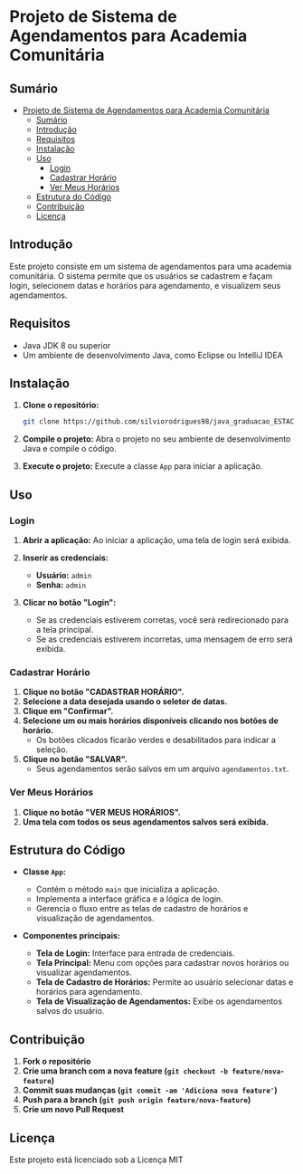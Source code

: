 # Projeto de Sistema de Agendamentos para Academia Comunitária

## Sumário
- [Projeto de Sistema de Agendamentos para Academia Comunitária](#projeto-de-sistema-de-agendamentos-para-academia-comunitária)
  - [Sumário](#sumário)
  - [Introdução](#introdução)
  - [Requisitos](#requisitos)
  - [Instalação](#instalação)
  - [Uso](#uso)
    - [Login](#login)
    - [Cadastrar Horário](#cadastrar-horário)
    - [Ver Meus Horários](#ver-meus-horários)
  - [Estrutura do Código](#estrutura-do-código)
  - [Contribuição](#contribuição)
  - [Licença](#licença)

## Introdução
Este projeto consiste em um sistema de agendamentos para uma academia comunitária. O sistema permite que os usuários se cadastrem e façam login, selecionem datas e horários para agendamento, e visualizem seus agendamentos.

## Requisitos
- Java JDK 8 ou superior
- Um ambiente de desenvolvimento Java, como Eclipse ou IntelliJ IDEA

## Instalação
1. **Clone o repositório:**
   ```sh
   git clone https://github.com/silviorodrigues98/java_graduacao_ESTACIO
   ```

2. **Compile o projeto:**
   Abra o projeto no seu ambiente de desenvolvimento Java e compile o código.

3. **Execute o projeto:**
   Execute a classe `App` para iniciar a aplicação.

## Uso

### Login
1. **Abrir a aplicação:**
   Ao iniciar a aplicação, uma tela de login será exibida.

2. **Inserir as credenciais:**
   - **Usuário:** `admin`
   - **Senha:** `admin`

3. **Clicar no botão "Login":**
   - Se as credenciais estiverem corretas, você será redirecionado para a tela principal.
   - Se as credenciais estiverem incorretas, uma mensagem de erro será exibida.

### Cadastrar Horário
1. **Clique no botão "CADASTRAR HORÁRIO".**
2. **Selecione a data desejada usando o seletor de datas.**
3. **Clique em "Confirmar".**
4. **Selecione um ou mais horários disponíveis clicando nos botões de horário.**
   - Os botões clicados ficarão verdes e desabilitados para indicar a seleção.
5. **Clique no botão "SALVAR".**
   - Seus agendamentos serão salvos em um arquivo `agendamentos.txt`.

### Ver Meus Horários
1. **Clique no botão "VER MEUS HORÁRIOS".**
2. **Uma tela com todos os seus agendamentos salvos será exibida.**

## Estrutura do Código
- **Classe `App`:**
  - Contém o método `main` que inicializa a aplicação.
  - Implementa a interface gráfica e a lógica de login.
  - Gerencia o fluxo entre as telas de cadastro de horários e visualização de agendamentos.

- **Componentes principais:**
  - **Tela de Login:** Interface para entrada de credenciais.
  - **Tela Principal:** Menu com opções para cadastrar novos horários ou visualizar agendamentos.
  - **Tela de Cadastro de Horários:** Permite ao usuário selecionar datas e horários para agendamento.
  - **Tela de Visualização de Agendamentos:** Exibe os agendamentos salvos do usuário.

## Contribuição
1. **Fork o repositório**
2. **Crie uma branch com a nova feature (`git checkout -b feature/nova-feature`)**
3. **Commit suas mudanças (`git commit -am 'Adiciona nova feature'`)**
4. **Push para a branch (`git push origin feature/nova-feature`)**
5. **Crie um novo Pull Request**

## Licença
Este projeto está licenciado sob a Licença MIT